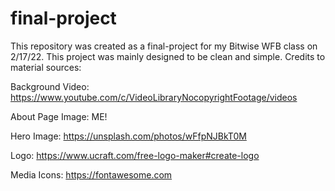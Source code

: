 # final-project
This repository was created as a final-project for my Bitwise WFB class on 2/17/22.
This project was mainly designed to be clean and simple.
Credits to material sources:

Background Video: https://www.youtube.com/c/VideoLibraryNocopyrightFootage/videos

About Page Image: ME!

Hero Image: https://unsplash.com/photos/wFfpNJBkT0M

Logo: https://www.ucraft.com/free-logo-maker#create-logo

Media Icons: https://fontawesome.com
